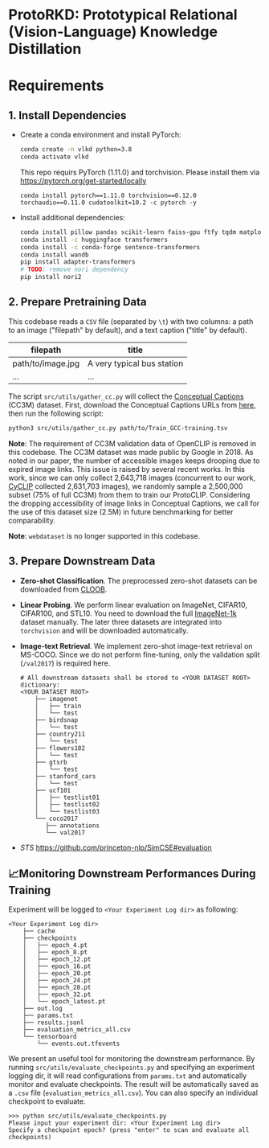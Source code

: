 # **ProtoRKD: Prototypical Relational (Vision-Language) Knowledge Distillation**



# Requirements

## 1. Install Dependencies
- Create a conda environment and install PyTorch:

    ```bash
    conda create -n vlkd python=3.8
    conda activate vlkd
    ```

    This repo requirs PyTorch (1.11.0) and torchvision. Please install them via https://pytorch.org/get-started/locally

    ```
    conda install pytorch==1.11.0 torchvision==0.12.0 torchaudio==0.11.0 cudatoolkit=10.2 -c pytorch -y
    ```

<!-- - Clone this repo:

    ```bash
    git clone https://github.com/megvii-research/protoclip
    cd protoclip
    export PYTHONPATH="$PYTHONPATH:$PWD/src"
    ```
    **Note**: If import error is occured later, run `export PYTHONPATH="$PYTHONPATH:$PWD/src"` again. -->

- Install additional dependencies:
    ```bash
    conda install pillow pandas scikit-learn faiss-gpu ftfy tqdm matplotlib pycocotools 
    conda install -c huggingface transformers 
    conda install -c conda-forge sentence-transformers
    conda install wandb
    pip install adapter-transformers
    # TODO: remove nori dependency
    pip install nori2
    ```
    

## 2. Prepare Pretraining Data
This codebase reads a `CSV` file (separated by `\t`) with two columns: a path to an image ("filepath" by default), and a text caption ("title" by default).

| filepath          | title                      |
|-------------------|----------------------------|
| path/to/image.jpg | A very typical bus station |
| ...               | ...                        |

The script `src/utils/gather_cc.py` will collect the [Conceptual Captions](https://github.com/google-research-datasets/conceptual-captions) (CC3M) dataset. First, download the Conceptual Captions URLs from [here](https://ai.google.com/research/ConceptualCaptions/download), then run the following script:

```bash
python3 src/utils/gather_cc.py path/to/Train_GCC-training.tsv
```

**Note**: The requirement of CC3M validation data of OpenCLIP is removed in this codebase. The CC3M dataset was made public by Google in 2018. As noted in our paper, the number of accessible images keeps drooping due to expired image links. This issue is raised by several recent works. In this work, since we can only collect 2,643,718 images (concurrent to our work, [CyCLIP](https://arxiv.org/abs/2205.14459) collected 2,631,703 images), we randomly sample a 2,500,000 subset (75\% of full CC3M) from them to train our ProtoCLIP. Considering the dropping accessibility of image links in Conceptual Captions, we call for the use of this dataset size (2.5M) in future benchmarking for better comparability.

**Note**: `webdataset` is no longer supported in this codebase.


## 3. Prepare Downstream Data
- **Zero-shot Classification**. The preprocessed zero-shot datasets can be downloaded from [CLOOB](https://github.com/ml-jku/cloob#downstream-tasks).

- **Linear Probing**. We perform linear evaluation on ImageNet, CIFAR10, CIFAR100, and STL10. You need to download the full [ImageNet-1k](https://image-net.org/download.php) dataset manually. The later three datasets are integrated into `torchvision` and will be downloaded automatically.

- **Image-text Retrieval**. We implement zero-shot image-text retrieval on MS-COCO. Since we do not perform fine-tuning, only the validation split (`/val2017`) is required here.

    
    ```
    # All downstream datasets shall be stored to <YOUR DATASET ROOT> dictionary:
    <YOUR DATASET ROOT>
        ├── imagenet
        │   ├── train
        │   └── test  
        ├── birdsnap
        │   └── test
        ├── country211
        │   └── test
        ├── flowers102
        │   └── test
        ├── gtsrb
        │   └── test
        ├── stanford_cars
        │   └── test
        ├── ucf101
        │   ├── testlist01
        │   ├── testlist02
        │   └── testlist03   
        └── coco2017
           ├── annotations
           └── val2017 
    ```

- *STS*
https://github.com/princeton-nlp/SimCSE#evaluation

## 📈Monitoring Downstream Performances During Training

Experiment will be logged to `<Your Experiment Log dir>` as following:
```
<Your Experiment Log dir>
    ├── cache
    ├── checkpoints
    │   ├── epoch_4.pt
    │   ├── epoch_8.pt
    │   ├── epoch_12.pt
    │   ├── epoch_16.pt
    │   ├── epoch_20.pt
    │   ├── epoch_24.pt
    │   ├── epoch_28.pt
    │   ├── epoch_32.pt
    │   └── epoch_latest.pt
    ├── out.log
    ├── params.txt
    ├── results.jsonl
    ├── evaluation_metrics_all.csv
    └── tensorboard
        └── events.out.tfevents
```

We present an useful tool for monitoring the downstream performance. By running `src/utils/evaluate_checkpoints.py` and specifying an experiment logging dir, it will read configurations from `params.txt` and automatically monitor and evaluate checkpoints. The result will be automatically saved as a `.csv` file (`evaluation_metrics_all.csv`). You can also specify an individual checkpoint to evaluate.
```
>>> python src/utils/evaluate_checkpoints.py
Please input your experiment dir: <Your Experiment Log dir>
Specify a checkpoint epoch? (press "enter" to scan and evaluate all checkpoints) 
```